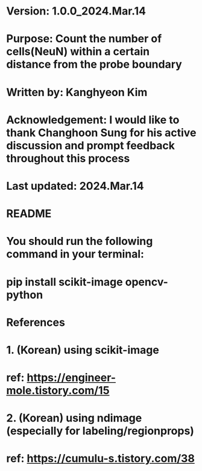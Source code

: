 # Version: 1.0.0_2024.Mar.14
# Purpose: Count the number of cells(NeuN) within a certain distance from the probe boundary
# Written by: Kanghyeon Kim
# Acknowledgement: I would like to thank Changhoon Sung for his active discussion and prompt feedback throughout this process
# Last updated: 2024.Mar.14

# README
# You should run the following command in your terminal:
# pip install scikit-image opencv-python

# References
# 1. (Korean) using scikit-image
#  ref: https://engineer-mole.tistory.com/15
# 2. (Korean) using ndimage (especially for labeling/regionprops)
#  ref: https://cumulu-s.tistory.com/38 
